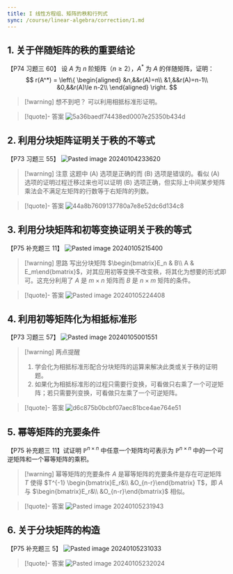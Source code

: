 ```yaml
---
title: I 线性方程组、矩阵的秩和行列式
sync: /course/linear-algebra/correction/1.md
---
```



## 1. 关于伴随矩阵的秩的重要结论

【P74 习题三 60】 设 $A$ 为 $n$ 阶矩阵（$n\ge 2$），$A^*$ 为 $A$ 的伴随矩阵，证明：
$$
r(A^*) = \left\{ \begin{aligned}
&n,&&r(A)=n\\
&1,&&r(A)=n-1\\
&0,&&r(A)\le n-2\\
\end{aligned} \right.
$$

>[!warning] 想不到吧？
>可以利用相抵标准形证明。

> [!quote]- 答案
> ![5a36baedf74438ed0007e25350b434d](https://static.memset0.cn/img/v6/2024/02/08/dZxQn9kp.jpg)


## 2. 利用分块矩阵证明关于秩的不等式

【P73 习题三 55】 ![Pasted image 20240104233620](https://static.memset0.cn/img/v6/2024/02/08/Jltaazo7.png)

>[!warning] 注意
>这题中 (A) 选项是正确的而 (B) 选项是错误的。看似 (A) 选项的证明过程迁移过来也可以证明 (B) 选项正确，但实际上中间某步矩阵乘法会不满足左矩阵的行数等于右矩阵的列数。

>[!quote]- 答案
> ![44a8b7609137780a7e8e52dc6d134c8](https://static.memset0.cn/img/v6/2024/02/08/n7ANH4KO.jpg)


## 3. 利用分块矩阵和初等变换证明关于秩的等式
【P75 补充题三 11】 ![Pasted image 20240105215400](https://static.memset0.cn/img/v6/2024/02/08/ylorcYIg.png)
>[!warning] 思路
>写出分块矩阵 $\begin{bmatrix}E_n & B\\ A & E_m\end{bmatrix}$，对其应用初等变换不改变秩，将其化为想要的形式即可。这充分利用了 $A$ 是 $m\times n$ 矩阵而 $B$ 是 $n\times m$ 矩阵的条件。

>[!quote]- 答案
>![Pasted image 20240105224408](https://static.memset0.cn/img/v6/2024/02/08/aFMggbUo.png)

## 4. 利用初等矩阵化为相抵标准形

【P73 习题三 57】 ![Pasted image 20240105001551](https://static.memset0.cn/img/v6/2024/02/08/oTYkfzdB.png)

>[!warning] 两点提醒
>1. 学会化为相抵标准形配合分块矩阵的运算来解决此类或关于秩的证明题。
>2. 如果化为相抵标准形的过程只需要行变换，可看做只右乘了一个可逆矩阵；若只需要列变换，可看做只左乘了一个可逆矩阵。

>[!quote]- 答案
> ![d6c875b0bcbf07aec81bce4ae764e51](https://static.memset0.cn/img/v6/2024/02/08/8UUbXV6F.jpg)


## 5. 幂等矩阵的充要条件
【P75 补充题三 11】试证明 $\mathbb P^{n\times n}$ 中任意一个矩阵均可表示为 $\mathbb P^{n \times n}$ 中的一个可逆矩阵和一个幂等矩阵的乘积。

> [!warning] 幂等矩阵的充要条件
> $A$ 是幂等矩阵的充要条件是存在可逆矩阵 $T$ 使得 $T^{-1} \begin{bmatrix}E_r&\\ &O_{n-r}\end{bmatrix} T$，即 $A$ 与 $\begin{bmatrix}E_r&\\ &O_{n-r}\end{bmatrix}$ 相似。

>[!quote]- 答案
> ![Pasted image 20240105231943](https://static.memset0.cn/img/v6/2024/02/08/emQQNlDC.png)


## 6. 关于分块矩阵的构造
【P75 补充题三 5】 ![Pasted image 20240105231033](https://static.memset0.cn/img/v6/2024/02/08/l7xVlgWk.png)

>[!quote]- 答案
> ![Pasted image 20240105232024](https://static.memset0.cn/img/v6/2024/02/08/Y7hWUPGN.png)


